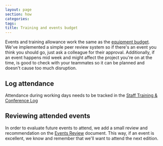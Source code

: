 ```yaml
---
layout: page
section: how
categories:
tags:
title: Training and events budget
---
```


Events and training allowance work the same as the [equipment budget](how-buy-computer.md). We've implemented a simple peer review system so if there's an event you think you should go, just ask a colleague for their approval. Additionally, if an event happens mid week and might affect the project you're on at the time, is good to check with your teammates so it can be planned and doesn't cause too much disruption.

## Log attendance

Attendance during working days needs to be tracked in the [Staff Training & Conference Log](https://docs.google.com/spreadsheets/d/1A8WHrOFKOOa_Ig0GGnf5Wt1p8YE3wlWuJid0HO_UkfI/edit#gid=2)

## Reviewing attended events

In order to evaluate future events to attend, we add a small review and recommendation on the [Events Review](https://docs.google.com/a/wunderkraut.com/spreadsheets/d/18M5tBUaQEBJfinSvM8oYtBPfDOSeHxE0mVsNxXWzN0c/edit#gid=0) document. This way, if an event is excellent, we know and remember that we'll want to attend the next edition.
